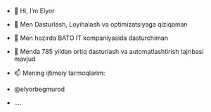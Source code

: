 - 👋 Hi, I’m Elyor
- 👀 Men Dasturlash, Loyihalash va optimizatsiyaga qiziqaman
- 🌱 Men hozirda BATO IT kompaniyasida dasturchiman
- 💞️ Menda 785 yildan ortiq dasturlash va automatlashtirish tajribasi mavjud
- 📫 Mening ijtimoiy tarmoqlarim:
- @elyorbegmurod

- ....

<!---
elyorbato12/elyorbato12 is a ✨ special ✨ repository because its `README.md` (this file) appears on your GitHub profile.
You can click the Preview link to take a look at your changes.
--->
